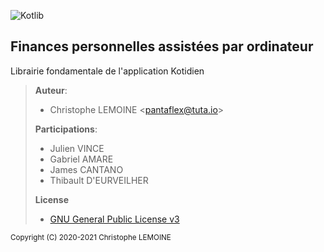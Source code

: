 ![Kotlib](https://github.com/pantaflex44/kotlib/raw/main/kotlib_back.png)
## Finances personnelles assistées par ordinateur
Librairie fondamentale de l'application Kotidien

>  **Auteur**:
>  - Christophe LEMOINE <[pantaflex@tuta.io](mailto:%20pantaflex@tuta.io?subject=Kotlib)>
>
>  **Participations**:
> - Julien VINCE
> - Gabriel AMARE
> - James CANTANO
> - Thibault D'EURVEILHER
>
> **License**
> - [GNU General Public License v3](https://raw.githubusercontent.com/pantaflex44/kotlib/main/LICENSE)




<small>Copyright (C) 2020-2021 Christophe LEMOINE</small>
